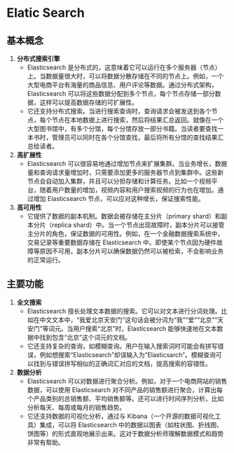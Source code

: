 # Elatic Search

## **基本概念**

1. **分布式搜索引擎**
   - Elasticsearch 是分布式的，这意味着它可以运行在多个服务器（节点）上。当数据量很大时，可以将数据分散存储在不同的节点上。例如，一个大型电商平台有海量的商品信息、用户评论等数据。通过分布式架构，Elasticsearch 可以将这些数据分配到多个节点，每个节点存储一部分数据，这样可以提高数据存储的可扩展性。
   - 它还支持分布式搜索。当进行搜索查询时，查询请求会被发送到各个节点，每个节点在本地数据上进行搜索，然后将结果汇总返回。就像在一个大型图书馆中，有多个分馆，每个分馆存放一部分书籍。当读者要查找一本书时，管理员可以同时在各个分馆查找，最后将所有分馆的查找结果汇总给读者。
2. **高扩展性**
   - Elasticsearch 可以很容易地通过增加节点来扩展集群。当业务增长，数据量和查询请求量增加时，只需要添加更多的服务器节点到集群中。这些新节点会自动加入集群，并且可以分担存储和计算任务。比如一个视频平台，随着用户数量的增加，视频内容和用户搜索视频的行为也在增加。通过增加 Elasticsearch 节点，可以应对这种增长，保证搜索性能。
3. **高可用性**
   - 它提供了数据的副本机制。数据会被存储在主分片（primary shard）和副本分片（replica shard）中。当一个节点出现故障时，副本分片可以接管主分片的角色，保证数据的可用性。例如，在一个金融数据搜索系统中，交易记录等重要数据存储在 Elasticsearch 中。即使某个节点因为硬件故障等原因不可用，副本分片可以确保数据仍然可以被检索，不会影响业务的正常运行。

## **主要功能**

1. **全文搜索**
   - Elasticsearch 擅长处理文本数据的搜索。它可以对文本进行分词处理。比如在中文文本中，“我爱北京天安门”这句话会被分词为“我”“爱”“北京”“天安门”等词元。当用户搜索“北京”时，Elasticsearch 能够快速地在文本数据中找到包含“北京”这个词元的文档。
   - 它还支持复杂的查询，如模糊查询。用户在输入搜索词时可能会有拼写错误，例如想搜索“Elasticsearch”却误输入为“Elasticsarch”。模糊查询可以找到与错误拼写相似的正确词汇对应的文档，提高搜索的容错性。
2. **数据分析**
   - Elasticsearch 可以对数据进行聚合分析。例如，对于一个电商网站的销售数据，可以使用 Elasticsearch 对不同产品的销售额进行聚合，计算出每个产品类别的总销售额、平均销售额等。还可以进行时间序列分析，比如分析每天、每周或每月的销售趋势。
   - 它还支持数据的可视化分析，通过与 Kibana（一个开源的数据可视化工具）集成，可以将 Elasticsearch 中的数据以图表（如柱状图、折线图、饼图等）的形式直观地展示出来。这对于数据分析师理解数据模式和趋势非常有帮助。